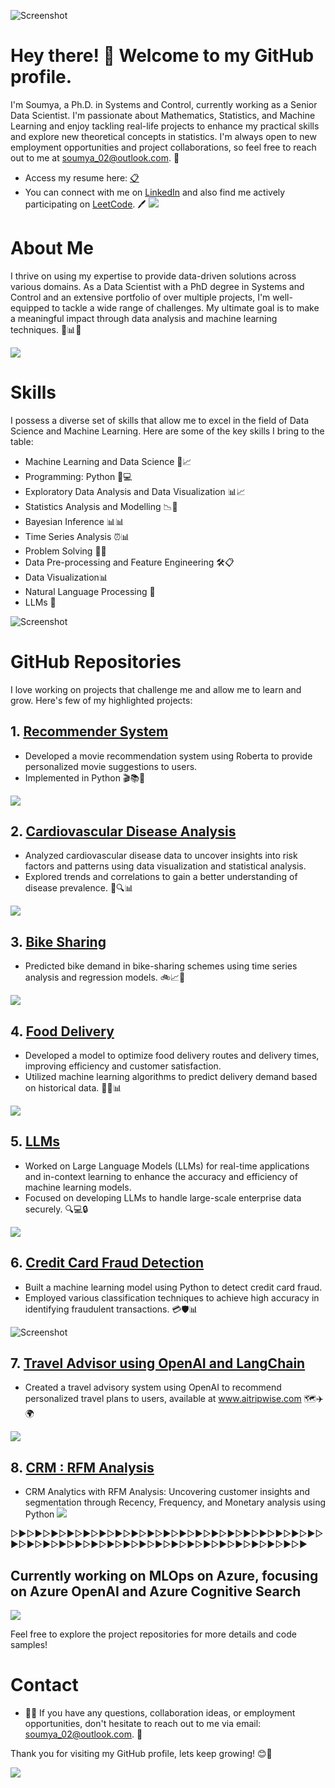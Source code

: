 ![Screenshot](aa.png)


# Hey there! 👋 Welcome to my GitHub profile.

   I'm Soumya, a Ph.D. in Systems and Control, currently working as a Senior Data Scientist. 
   I'm passionate about Mathematics, Statistics, and Machine Learning and enjoy tackling real-life projects to enhance my practical skills and explore new theoretical concepts in statistics. I'm always open to new employment opportunities and project collaborations, so feel free to reach out to me at soumya_02@outlook.com. 📧
   - Access my resume here: [📋](SOUMYA_DASGUPTA_Resume.pdf)
   - You can connect with me on [LinkedIn](https://www.linkedin.com/in/soumya-profile/) and also find me actively participating on [LeetCode](https://leetcode.com/themanutdmaniac/). 🖊️
![](soumya.gif)



# About Me

I thrive on using my expertise to provide data-driven solutions across various domains. As a Data Scientist with a PhD degree in Systems and Control and an extensive portfolio of over multiple projects, I'm well-equipped to tackle a wide range of challenges. My ultimate goal is to make a meaningful impact through data analysis and machine learning techniques. 💼📊🚀

![](7.gif)

# Skills

I possess a diverse set of skills that allow me to excel in the field of Data Science and Machine Learning. Here are some of the key skills I bring to the table:

- Machine Learning and Data Science 🤖📈
- Programming: Python 🐍💻
- Exploratory Data Analysis and Data Visualization 📊📈
- Statistics Analysis and Modelling 📉🔬
- Bayesian Inference 📊📊
- Time Series Analysis ⏰📊
- Problem Solving 🧩💡
- Data Pre-processing and Feature Engineering 🛠️📋
- Data Visualization📊
- Natural Language Processing 💠
- LLMs 🧾

![Screenshot](screenshot.png)

# GitHub Repositories

I love working on projects that challenge me and allow me to learn and grow. Here's few of my highlighted projects:

## 1. [Recommender System](https://github.com/soumyadg/recommender-system)
   - Developed a movie recommendation system using Roberta to provide personalized movie suggestions to users.
   - Implemented in Python 🎬📚🐍
     
![](movie.gif)


## 2. [Cardiovascular Disease Analysis](https://github.com/soumyadg/CardioVascular-Diseases-Analysis)
   - Analyzed cardiovascular disease data to uncover insights into risk factors and patterns using data visualization and statistical analysis.
   - Explored trends and correlations to gain a better understanding of disease prevalence. 💓🔍📊
     
![](ecg.gif)


## 3. [Bike Sharing](https://github.com/soumyadg/Bike-Sharing-System)
   - Predicted bike demand in bike-sharing schemes using time series analysis and regression models. 🚲📈🔮
     
![](8tVa.gif)


## 4. [Food Delivery](https://github.com/soumyadg/food-prep-model)
   - Developed a model to optimize food delivery routes and delivery times, improving efficiency and customer satisfaction.
   - Utilized machine learning algorithms to predict delivery demand based on historical data. 🍔🚚📊
     
 ![](food.gif)  


## 5. [LLMs](https://github.com/soumyadg/LLMs)
   - Worked on Large Language Models (LLMs) for real-time applications and in-context learning to enhance the accuracy and efficiency of machine learning models.
   - Focused on developing LLMs to handle large-scale enterprise data securely. 🔍💻🔒
     
![](llm.gif)


## 6. [Credit Card Fraud Detection](https://github.com/soumyadg/Credit-Card-Fraud-Detection)
   - Built a machine learning model using Python to detect credit card fraud.
   - Employed various classification techniques to achieve high accuracy in identifying fraudulent transactions. 💳🛡️📊
     
![Screenshot](credit.png)


## 7. [Travel Advisor using OpenAI and LangChain](https://github.com/soumyadg/traveladvisor)
   - Created a travel advisory system using OpenAI to recommend personalized travel plans to users, available at www.aitripwise.com 🗺️✈️🌍
     
![](travel.gif)


## 8. [CRM : RFM Analysis](https://github.com/soumyadg/crm_analytics)
   - CRM Analytics with RFM Analysis: Uncovering customer insights and segmentation through Recency, Frequency, and Monetary analysis using Python
![](segmentation.gif)


  ▷▶︎▷▶︎▷▶︎▷▶︎▷▶︎▷▶︎▷▶︎▷▶︎▷▶︎▷▶︎▷▶︎▷▶︎▷▶︎▷▶︎▷▶︎▷▶︎▷▶︎▷▶︎▷▶︎▷▶︎▷▶︎▷▶︎▷▶︎▷▶︎▷▶︎▷▶︎▷▶︎▷▶︎▷▶︎▷▶︎▷▶︎▷▶︎▷▶︎▷▶︎▷▶︎▷▶︎▷▶︎▷▶︎



## Currently working on MLOps on Azure, focusing on Azure OpenAI and Azure Cognitive Search
![](mlops.gif)



Feel free to explore the project repositories for more details and code samples!

# Contact
   - 🤝👥 If you have any questions, collaboration ideas, or employment opportunities, don't hesitate to reach out to me via email: soumya_02@outlook.com. 📧

Thank you for visiting my GitHub profile, lets keep growing!  😊🎉

![](final.gif)

